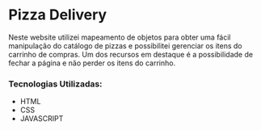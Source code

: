 # Pizza Delivery

Neste website utilizei mapeamento de objetos para obter uma fácil manipulação do catálogo de pizzas e possibilitei gerenciar os itens do carrinho de compras. Um dos recursos em destaque é a possibilidade de fechar a página e não perder os itens do carrinho.

### Tecnologias Utilizadas:
<ul>
  <li>HTML</li>
  <li>CSS</li>
  <li>JAVASCRIPT</li>
</ul>
